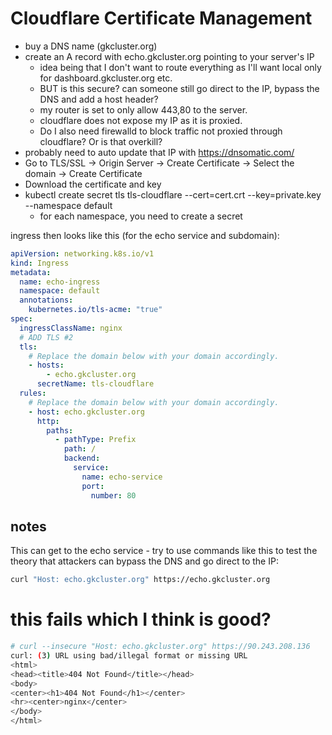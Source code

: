 # Cloudflare Certificate Management

- buy a DNS name (gkcluster.org)
- create an A record with echo.gkcluster.org pointing to your server's IP
  - idea being that I don't want to route everything as I'll want local only for dashboard.gkcluster.org etc.
  - BUT is this secure? can someone still go direct to the IP, bypass the DNS and add a host header?
  - my router is set to only allow 443,80 to the server.
  - cloudflare does not expose my IP as it is proxied.
  - Do I also need firewalld to block traffic not proxied through cloudflare? Or is that overkill?
- probably need to auto update that IP with https://dnsomatic.com/
- Go to TLS/SSL -> Origin Server -> Create Certificate -> Select the domain -> Create Certificate
- Download the certificate and key
- kubectl create secret tls tls-cloudflare --cert=cert.crt --key=private.key --namespace default
  - for each namespace, you need to create a secret

ingress then looks like this (for the echo service and subdomain):
```yaml
apiVersion: networking.k8s.io/v1
kind: Ingress
metadata:
  name: echo-ingress
  namespace: default
  annotations:
    kubernetes.io/tls-acme: "true"
spec:
  ingressClassName: nginx
  # ADD TLS #2
  tls:
    # Replace the domain below with your domain accordingly.
    - hosts:
        - echo.gkcluster.org
      secretName: tls-cloudflare
  rules:
    # Replace the domain below with your domain accordingly.
    - host: echo.gkcluster.org
      http:
        paths:
          - pathType: Prefix
            path: /
            backend:
              service:
                name: echo-service
                port:
                  number: 80
```
## notes

This can get to the echo service - try to use commands like this to test the theory that attackers can bypass the DNS and go direct to the IP:
```bash
curl "Host: echo.gkcluster.org" https://echo.gkcluster.org
```

# this fails which I think is good?
```bash
# curl --insecure "Host: echo.gkcluster.org" https://90.243.208.136                                                                [9:59:09]
curl: (3) URL using bad/illegal format or missing URL
<html>
<head><title>404 Not Found</title></head>
<body>
<center><h1>404 Not Found</h1></center>
<hr><center>nginx</center>
</body>
</html>
```
